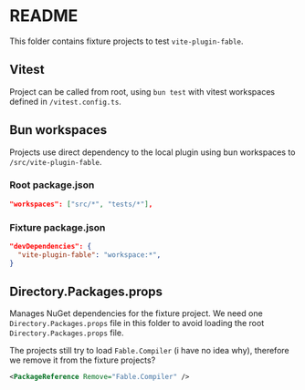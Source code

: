 # README

This folder contains fixture projects to test `vite-plugin-fable`.

## Vitest

Project can be called from root, using `bun test` with vitest workspaces defined in `/vitest.config.ts`.

## Bun workspaces

Projects use direct dependency to the local plugin using bun workspaces to `/src/vite-plugin-fable`.

### Root package.json

```json
"workspaces": ["src/*", "tests/*"],
```

### Fixture package.json

```json
"devDependencies": {
  "vite-plugin-fable": "workspace:*",
}
```

## Directory.Packages.props

Manages NuGet dependencies for the fixture project. We need one `Directory.Packages.props` file in this folder to avoid loading the root `Directory.Packages.props` file. 

The projects still try to load `Fable.Compiler` (i have no idea why), therefore we remove it from the fixture projects? 

```xml
<PackageReference Remove="Fable.Compiler" />
```

